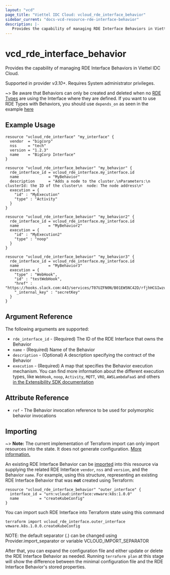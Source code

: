 ```yaml
---
layout: "vcd"
page_title: "Viettel IDC Cloud: vcloud_rde_interface_behavior"
sidebar_current: "docs-vcd-resource-rde-interface-behavior"
description: |-
   Provides the capability of managing RDE Interface Behaviors in Viettel IDC Cloud.
---
```


# vcd\_rde\_interface\_behavior

Provides the capability of managing RDE Interface Behaviors in Viettel IDC Cloud.

Supported in provider *v3.10+*. Requires System administrator privileges.

~> Be aware that Behaviors can only be created and deleted when no [RDE Types](/providers/vmware/vcd/latest/docs/resources/rde_type) are using the Interface where they are defined.
If you want to use RDE Types with Behaviors, you should use `depends_on` as seen in the example [here](/providers/vmware/vcd/latest/docs/resources/rde_interface_behavior#example-usage)

## Example Usage

```hcl
resource "vcloud_rde_interface" "my_interface" {
  vendor  = "bigcorp"
  nss     = "tech"
  version = "1.2.3"
  name    = "BigCorp Interface"
}

resource "vcloud_rde_interface_behavior" "my_behavior" {
  rde_interface_id = vcloud_rde_interface.my_interface.id
  name             = "MyBehavior"
  description      = "Adds a node to the cluster.\nParameters:\n  clusterId: the ID of the cluster\n  node: The node address\n"
  execution = {
    "id" : "MyExecution"
    "type" : "Activity"
  }
}

resource "vcloud_rde_interface_behavior" "my_behavior2" {
  rde_interface_id = vcloud_rde_interface.my_interface.id
  name             = "MyBehavior2"
  execution = {
    "id" : "MyExecution2"
    "type" : "noop"
  }
}

resource "vcloud_rde_interface_behavior" "my_behavior3" {
  rde_interface_id = vcloud_rde_interface.my_interface.id
  name             = "MyBehavior3"
  execution = {
    "type" : "WebHook",
    "id" : "testWebHook",
    "href" : "https://hooks.slack.com:443/services/T07UZFN0N/B01EW5NC42D/rfjhHCGIwzuzQFrpPZiuLkIX",
    "_internal_key" : "secretKey"
  }
}
```

## Argument Reference

The following arguments are supported:

* `rde_interface_id` - (Required) The ID of the RDE Interface that owns the Behavior
* `name` - (Required) Name of the Behavior
* `description` - (Optional) A description specifying the contract of the Behavior
* `execution` - (Required) A map that specifies the Behavior execution mechanism.
  You can find more information about the different execution types, like `WebHook`, `noop`, `Activity`, `MQTT`, `VRO`, `AWSLambdaFaaS`
  and others [in the Extensibility SDK documentation](https://vmware.github.io/vcd-ext-sdk/docs/defined_entities_api/behaviors)

## Attribute Reference

* `ref` - The Behavior invocation reference to be used for polymorphic behavior invocations

## Importing

~> **Note:** The current implementation of Terraform import can only import resources into the state. It does not generate
configuration. [More information.][docs-import]

An existing RDE Interface Behavior can be [imported][docs-import] into this resource via supplying the related RDE Interface `vendor`, `nss` and `version`, and
the Behavior `name`.
For example, using this structure, representing an existing RDE Interface Behavior that was **not** created using Terraform:

```hcl
resource "vcloud_rde_interface_behavior" "outer_interface" {
  interface_id = "urn:vcloud:interface:vmware:k8s:1.0.0"
  name         = "createKubeConfig"
}
```

You can import such RDE Interface into Terraform state using this command

```
terraform import vcloud_rde_interface.outer_interface vmware.k8s.1.0.0.createKubeConfig
```

NOTE: the default separator (.) can be changed using Provider.import_separator or variable VCLOUD_IMPORT_SEPARATOR

[docs-import]:https://www.terraform.io/docs/import/

After that, you can expand the configuration file and either update or delete the RDE Interface Behavior as needed. Running `terraform plan`
at this stage will show the difference between the minimal configuration file and the RDE Interface Behavior's stored properties.
